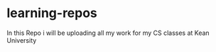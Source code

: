 # learning-repos

In this Repo i will be uploading all my work for my CS classes at Kean University
